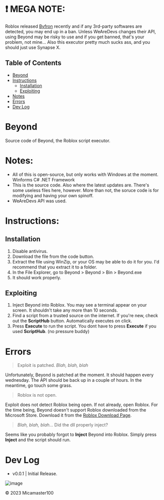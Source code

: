 # **❗ MEGA NOTE**:
Roblox released [Byfron](https://byfron.com/) recently and if any 3rd-party softwares are detected, you may end up in a ban. Unless WeAreDevs changes their API, using Beyond may be risky to use and if you get banned, that's your problem, not mine...
Also this executor pretty much sucks ass, and you should just use Synapse X.

## Table of Contents
- [Beyond](https://github.com/Micamaster100/Beyond#beyond)
- [Instructions](https://github.com/Micamaster100/Beyond#instructions)
  - [Installation](https://github.com/Micamaster100/Beyond#installation)
  - [Exploiting](https://github.com/Micamaster100/Beyond#exploiting)
- [Notes](https://github.com/Micamaster100/Beyond#notes)
- [Errors](https://github.com/Micamaster100/Beyond#errors)
- [Dev Log](https://github.com/Micamaster100/Beyond#dev-log)
# Beyond
Source code of Beyond, the Roblox script executor.
# Notes:
- All of this is open-source, but only works with Windows at the moment. Winforms C# .NET Framework
- This is the source code. Also where the latest updates are. There's some useless files here, however. More than not, the soruce code is for modifying and having your own spinoff.
- WeAreDevs API was used.

# Instructions:
## Installation
1. Disable antivirus.
2. Download the file from the code button.
3. Extract the file using WinZip, or your OS may be able to do it for you. I'd recommend that you extract it to a folder.
4. In the File Explorer, go to Beyond > Beyond > Bin > Beyond.exe
5. It should work properly.
## Exploiting
1. Inject Beyond into Roblox. You may see a terminal appear on your screen. It shouldn't take any more than 10 seconds.
2. Find a script from a trusted source on the internet. If you're new, check out the **ScriptHub** button. Automatically executes on click.
3. Press **Execute** to run the script. You dont have to press **Execute** if you used **ScriptHub**. (no pressure buddy)
# Errors
> Exploit is patched. _Blah, blah, blah_

Unfortunately, Beyond is patched at the moment. It should happen every wednesday. The API should be back up in a couple of hours. In the meantime, go touch some grass.
> Roblox is not open.

Exploit does not detect Roblox being open. If not already, open Roblox.
For the time being, Beyond doesn't support Roblox downloaded from the Microsoft Store. Download it from the [Roblox Download Page](https://roblox.com/download).

> _Blah, blah, blah..._ Did the dll properly inject?

Seems like you probably forgot to **Inject** Beyond into Roblox. Simply press **Inject** and the script should run.

# Dev Log
- v0.0.1 | Initial Release.

![image](https://user-images.githubusercontent.com/98234233/215294052-c281e622-03a1-4a1a-8079-c77f0ca36a92.png)



© 2023 Micamaster100
